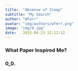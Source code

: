 ```yaml
---
title:  "Absense of Sleep"
subtitle: "My Search"
author: "Wferr"
avatar: "img/authors/wferr.png"
image: "img/d.jpg"
date:   2015-04-23 12:12:12
---
```


### What Paper Inspired Me?

### 0_0.

